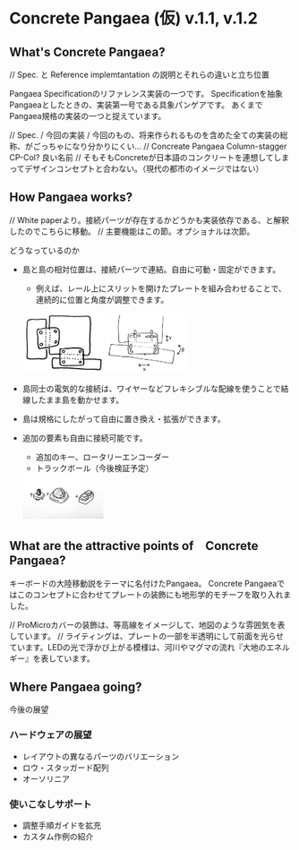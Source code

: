 # Concrete Pangaea (仮)  v.1.1, v.1.2

## What's Concrete Pangaea?

// Spec. と Reference implemtantation の説明とそれらの違いと立ち位置

Pangaea Specificationのリファレンス実装の一つです。
Specificationを抽象Pangaeaとしたときの、実装第一号である具象パンゲアです。
あくまでPangaea規格の実装の一つと捉えています。

// Spec. / 今回の実装 / 今回のもの、将来作られるものを含めた全ての実装の総称、がごっちゃになり分かりにくい...
// Concreate Pangaea Column-stagger CP-Col? 良い名前
// そもそもConcreteが日本語のコンクリートを連想してしまってデザインコンセプトと合わない。（現代の都市のイメージではない）

## How Pangaea works?

// White paperより。接続パーツが存在するかどうかも実装依存である、と解釈したのでこちらに移動。
// 主要機能はこの節。オプショナルは次節。

どうなっているのか

- 島と島の相対位置は、接続パーツで連結。自由に可動・固定ができます。
    - 例えば、レール上にスリットを開けたプレートを組み合わせることで、連続的に位置と角度が調整できます。
    
    <img src="images/WhitePaper_Mech1.jpeg" alt="alt text" style="width:30%">    <img src="images/WhitePaper_Mech2.jpeg" alt="alt text" style="width:30%">

- 島同士の電気的な接続は、ワイヤーなどフレキシブルな配線を使うことで結線したまま島を動かせます。
- 島は規格にしたがって自由に置き換え・拡張ができます。
- 追加の要素も自由に接続可能です。
    - 追加のキー、ロータリーエンコーダー
    - トラックボール（今後検証予定）

    <img src="images/WhitePaper_Add1.jpeg" alt="alt text" style="width:30%">

## What are the attractive points of　Concrete Pangaea?

キーボードの大陸移動説をテーマに名付けたPangaea。
Concrete Pangaeaではこのコンセプトに合わせてプレートの装飾にも地形学的モチーフを取り入れました。

// ProMicroカバーの装飾は、等高線をイメージして、地図のような雰囲気を表しています。
// ライティングは、プレートの一部を半透明にして前面を光らせています。LEDの光で浮かび上がる模様は、河川やマグマの流れ『大地のエネルギー』を表しています。

## Where Pangaea going?

今後の展望

### ハードウェアの展望

- レイアウトの異なるパーツのバリエーション
- ロウ・スタッガード配列
- オーソリニア

### 使いこなしサポート

- 調整手順ガイドを拡充
- カスタム作例の紹介
